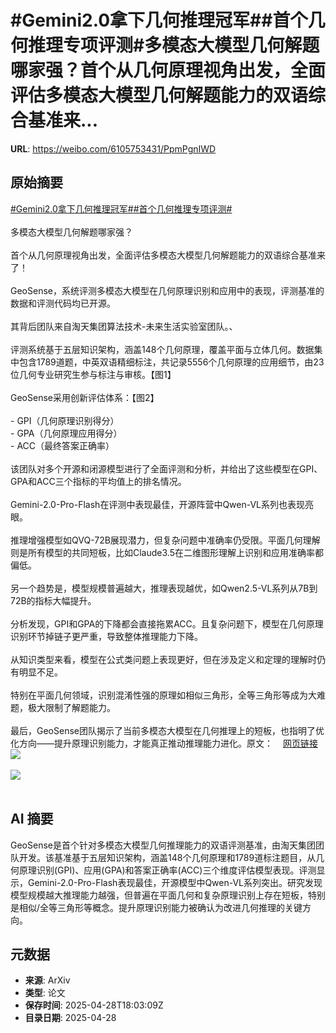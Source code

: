 # #Gemini2.0拿下几何推理冠军##首个几何推理专项评测#多模态大模型几何解题哪家强？首个从几何原理视角出发，全面评估多模态大模型几何解题能力的双语综合基准来...

**URL**: https://weibo.com/6105753431/PpmPgnIWD

## 原始摘要

<a href="https://m.weibo.cn/search?containerid=231522type%3D1%26t%3D10%26q%3D%23Gemini2.0%E6%8B%BF%E4%B8%8B%E5%87%A0%E4%BD%95%E6%8E%A8%E7%90%86%E5%86%A0%E5%86%9B%23&amp;extparam=%23Gemini2.0%E6%8B%BF%E4%B8%8B%E5%87%A0%E4%BD%95%E6%8E%A8%E7%90%86%E5%86%A0%E5%86%9B%23" data-hide=""><span class="surl-text">#Gemini2.0拿下几何推理冠军#</span></a><a href="https://m.weibo.cn/search?containerid=231522type%3D1%26t%3D10%26q%3D%23%E9%A6%96%E4%B8%AA%E5%87%A0%E4%BD%95%E6%8E%A8%E7%90%86%E4%B8%93%E9%A1%B9%E8%AF%84%E6%B5%8B%23&amp;extparam=%23%E9%A6%96%E4%B8%AA%E5%87%A0%E4%BD%95%E6%8E%A8%E7%90%86%E4%B8%93%E9%A1%B9%E8%AF%84%E6%B5%8B%23" data-hide=""><span class="surl-text">#首个几何推理专项评测#</span></a><br><br>多模态大模型几何解题哪家强？<br><br>首个从几何原理视角出发，全面评估多模态大模型几何解题能力的双语综合基准来了！<br><br>GeoSense，系统评测多模态大模型在几何原理识别和应用中的表现，评测基准的数据和评测代码均已开源。<br><br>其背后团队来自淘天集团算法技术-未来生活实验室团队。、<br><br>评测系统基于五层知识架构，涵盖148个几何原理，覆盖平面与立体几何。数据集中包含1789道题，中英双语精细标注，共记录5556个几何原理的应用细节，由23位几何专业研究生参与标注与审核。【图1】<br><br>GeoSense采用创新评估体系：【图2】<br><br>- GPI（几何原理识别得分）<br>- GPA（几何原理应用得分）<br>- ACC（最终答案正确率）<br><br>该团队对多个开源和闭源模型进行了全面评测和分析，并给出了这些模型在GPI、GPA和ACC三个指标的平均值上的排名情况。<br><br>Gemini-2.0-Pro-Flash在评测中表现最佳，开源阵营中Qwen-VL系列也表现亮眼。<br><br>推理增强模型如QVQ-72B展现潜力，但复杂问题中准确率仍受限。平面几何理解则是所有模型的共同短板，比如Claude3.5在二维图形理解上识别和应用准确率都偏低。<br><br>另一个趋势是，模型规模普遍越大，推理表现越优，如Qwen2.5-VL系列从7B到72B的指标大幅提升。<br><br>分析发现，GPI和GPA的下降都会直接拖累ACC。且复杂问题下，模型在几何原理识别环节掉链子更严重，导致整体推理能力下降。<br><br>从知识类型来看，模型在公式类问题上表现更好，但在涉及定义和定理的理解时仍有明显不足。<br><br>特别在平面几何领域，识别混淆性强的原理如相似三角形，全等三角形等成为大难题，极大限制了解题能力。<br><br>最后，GeoSense团队揭示了当前多模态大模型在几何推理上的短板，也指明了优化方向——提升原理识别能力，才能真正推动推理能力进化。原文：<a href="https://weibo.cn/sinaurl?u=https%3A%2F%2Fmp.weixin.qq.com%2Fs%2FPz83EBkBvXfY8tlp2iV98w" data-hide=""><span class="url-icon"><img style="width: 1rem;height: 1rem" src="https://h5.sinaimg.cn/upload/2015/09/25/3/timeline_card_small_web_default.png" referrerpolicy="no-referrer"></span><span class="surl-text">网页链接</span></a><img style="" src="https://tvax1.sinaimg.cn/large/006Fd7o3gy1i0wnl4zgmjj30lc0jawkx.jpg" referrerpolicy="no-referrer"><br><br><img style="" src="https://tvax1.sinaimg.cn/large/006Fd7o3gy1i0wnl67hkjj30zk0hxh30.jpg" referrerpolicy="no-referrer"><br><br>

## AI 摘要

GeoSense是首个针对多模态大模型几何推理能力的双语评测基准，由淘天集团团队开发。该基准基于五层知识架构，涵盖148个几何原理和1789道标注题目，从几何原理识别(GPI)、应用(GPA)和答案正确率(ACC)三个维度评估模型表现。评测显示，Gemini-2.0-Pro-Flash表现最佳，开源模型中Qwen-VL系列突出。研究发现模型规模越大推理能力越强，但普遍在平面几何和复杂原理识别上存在短板，特别是相似/全等三角形等概念。提升原理识别能力被确认为改进几何推理的关键方向。

## 元数据

- **来源**: ArXiv
- **类型**: 论文
- **保存时间**: 2025-04-28T18:03:09Z
- **目录日期**: 2025-04-28
